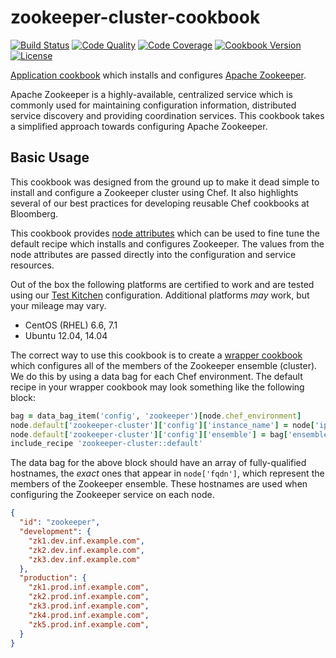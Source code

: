 # zookeeper-cluster-cookbook
[![Build Status](https://img.shields.io/travis/bloomberg/zookeeper-cookbook.svg)](https://travis-ci.org/bloomberg/zookeeper-cookbook)
[![Code Quality](https://img.shields.io/codeclimate/github/bloomberg/zookeeper-cookbook.svg)](https://codeclimate.com/github/bloomberg/zookeeper-cookbook)
[![Code Coverage](https://img.shields.io/codeclimate/coverage/bloomberg/zookeeper-cookbook.svg)](https://codeclimate.com/coverage/bloomberg/zookeeper-cookbook)
[![Cookbook Version](https://img.shields.io/cookbook/v/zookeeper-cluster.svg)](https://supermarket.chef.io/cookbooks/zookeeper-cluster)
[![License](https://img.shields.io/badge/license-Apache_2-blue.svg)](https://www.apache.org/licenses/LICENSE-2.0)

[Application cookbook][0] which installs and configures
[Apache Zookeeper][1].

Apache Zookeeper is a highly-available, centralized service which is
commonly used for maintaining configuration information, distributed
service discovery and providing coordination services. This cookbook
takes a simplified approach towards configuring Apache Zookeeper.

## Basic Usage
This cookbook was designed from the ground up to make it dead simple
to install and configure a Zookeeper cluster using Chef. It also highlights
several of our best practices for developing reusable Chef cookbooks
at Bloomberg.

This cookbook provides [node attributes](attributes/default.rb) which
can be used to fine tune the default recipe which installs and
configures Zookeeper. The values from the node attributes are passed
directly into the configuration and service resources.

Out of the box the following platforms are certified to work and
are tested using our [Test Kitchen][8] configuration. Additional platforms
_may_ work, but your mileage may vary.
- CentOS (RHEL) 6.6, 7.1
- Ubuntu 12.04, 14.04

The correct way to use this cookbook is to create a
[wrapper cookbook][2] which configures all of the members of the
Zookeeper ensemble (cluster). We do this by using a data bag for each
Chef environment. The default recipe in your wrapper cookbook may
look something like the following block:
```ruby
bag = data_bag_item('config', 'zookeeper')[node.chef_environment]
node.default['zookeeper-cluster']['config']['instance_name'] = node['ipaddress']
node.default['zookeeper-cluster']['config']['ensemble'] = bag['ensemble']
include_recipe 'zookeeper-cluster::default'
```

The data bag for the above block should have an array of
fully-qualified hostnames, the _exact_ ones that appear in
`node['fqdn']`, which represent the members of the Zookeeper
ensemble. These hostnames are used when configuring the Zookeeper
service on each node.
```json
{
  "id": "zookeeper",
  "development": {
    "zk1.dev.inf.example.com",
    "zk2.dev.inf.example.com",
    "zk3.dev.inf.example.com"
  },
  "production": {
    "zk1.prod.inf.example.com",
    "zk2.prod.inf.example.com",
    "zk3.prod.inf.example.com",
    "zk4.prod.inf.example.com",
    "zk5.prod.inf.example.com",
  }
}
```

[0]: http://blog.vialstudios.com/the-environment-cookbook-pattern/#theapplicationcookbook
[1]: https://zookeeper.apache.org
[2]: http://blog.vialstudios.com/the-environment-cookbook-pattern#thewrappercookbook
[3]: http://blog.vialstudios.com/the-environment-cookbook-pattern#thelibrarycookbook
[4]: https://github.com/johnbellone/libartifact-cookbook
[5]: https://github.com/poise/poise
[6]: https://github.com/poise/poise-service
[7]: https://github.com/skottler/selinux
[8]: https://github.com/test-kitchen/test-kitchen
[9]: https://zookeeper.apache.org/doc/trunk/zookeeperAdmin.html
